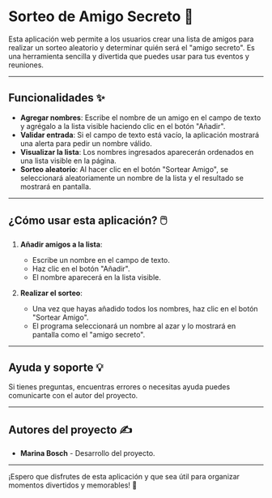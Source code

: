 # Sorteo de Amigo Secreto 🎁

Esta aplicación web permite a los usuarios crear una lista de amigos para realizar un sorteo aleatorio y determinar quién será el "amigo secreto". Es una herramienta sencilla y divertida que puedes usar para tus eventos y reuniones.

---

## Funcionalidades ✨

- **Agregar nombres**: Escribe el nombre de un amigo en el campo de texto y agrégalo a la lista visible haciendo clic en el botón "Añadir".
- **Validar entrada**: Si el campo de texto está vacío, la aplicación mostrará una alerta para pedir un nombre válido.
- **Visualizar la lista**: Los nombres ingresados aparecerán ordenados en una lista visible en la página.
- **Sorteo aleatorio**: Al hacer clic en el botón "Sortear Amigo", se seleccionará aleatoriamente un nombre de la lista y el resultado se mostrará en pantalla.

---

## ¿Cómo usar esta aplicación? 🖱️

1. **Añadir amigos a la lista**:
   - Escribe un nombre en el campo de texto.
   - Haz clic en el botón "Añadir".
   - El nombre aparecerá en la lista visible.

2. **Realizar el sorteo**:
   - Una vez que hayas añadido todos los nombres, haz clic en el botón "Sortear Amigo".
   - El programa seleccionará un nombre al azar y lo mostrará en pantalla como el "amigo secreto".

---

## Ayuda y soporte 💡

Si tienes preguntas, encuentras errores o necesitas ayuda puedes comunicarte con el autor del proyecto.

---

## Autores del proyecto ✍️

- **Marina Bosch** - Desarrollo del proyecto.  


---

¡Espero que disfrutes de esta aplicación y que sea útil para organizar momentos divertidos y memorables! 🎉
